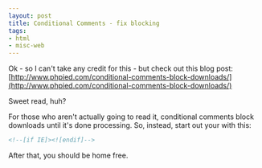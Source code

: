 ```yaml
---
layout: post
title: Conditional Comments - fix blocking
tags:
- html
- misc-web
---
```

Ok - so I can't take any credit for this - but check out this blog post:
[http://www.phpied.com/conditional-comments-block-downloads/](http://www.phpied.com/conditional-comments-block-downloads/)

Sweet read, huh?

For those who aren't actually going to read it, conditional comments block downloads until it's done processing.  So, instead, start out your <head> with this:

```html
<!--[if IE]><![endif]-->
```

After that, you should be home free.
